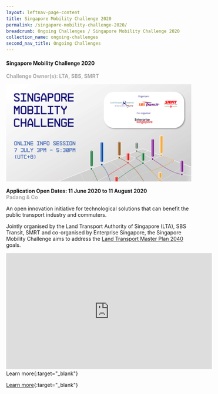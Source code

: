 ```yaml
---
layout: leftnav-page-content
title: Singapore Mobility Challenge 2020
permalink: /singapore-mobility-challenge-2020/
breadcrumb: Ongoing Challenges / Singapore Mobility Challenge 2020
collection_name: ongoing-challenges
second_nav_title: Ongoing Challenges
---
```


#### Singapore Mobility Challenge 2020

<font color="#a9a9a9"><b>Challenge Owner(s): LTA, SBS, SMRT </b></font>

[![1](/images/ongoing-challenges/SMC-Banner.png)](https://www.sgmobilitychallenge.com/)

**Application Open Dates: 11 June 2020 to 11 August 2020**<br>
<font color=" #a9a9a9"><b>Padang & Co</b></font>

An open innovation initiative for technological solutions that can benefit the public transport industry and commuters.
 
Jointly organised by the Land Transport Authority of Singapore (LTA), SBS Transit, SMRT and co-organised by Enterprise Singapore, the Singapore Mobility Challenge aims to address the [Land Transport Master Plan 2040](https://www.lta.gov.sg/content/ltagov/en/who_we_are/our_work/land_transport_master_plan_2040.html) goals.

<div class="bp-youtube">
<iframe width="560" height="315" src="https://www.youtube.com/embed/0QtVtgNWfYg" frameborder="0" allow="accelerometer; autoplay; encrypted-media; gyroscope; picture-in-picture" allowfullscreen></iframe>
Learn more{:target="_blank"}
 </div>

[Learn more](https://www.sgmobilitychallenge.com/){:target="_blank"}
